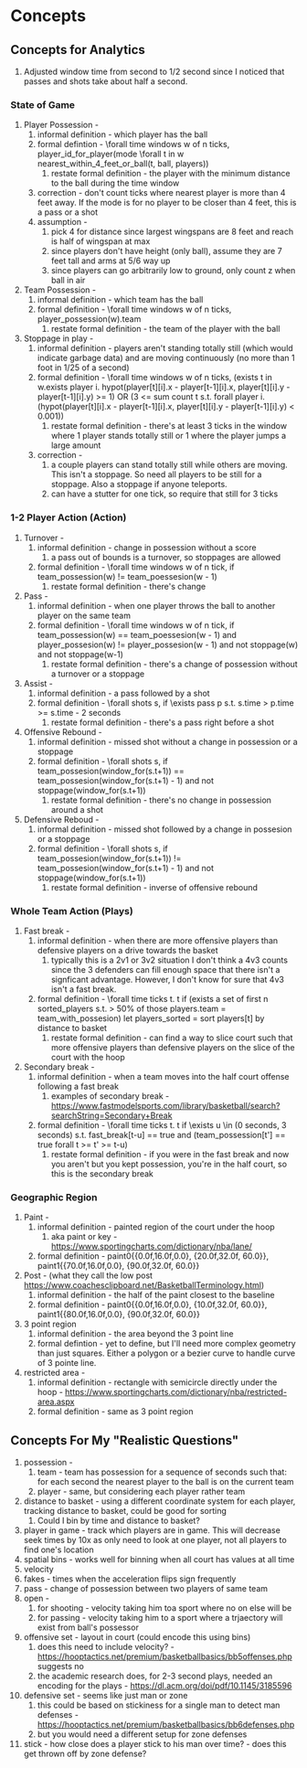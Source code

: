 # Concepts
## Concepts for Analytics
1. Adjusted window time from second to 1/2 second since I noticed that passes and shots take about half a second.

### State of Game
1. Player Possession -
    1. informal definition - which player has the ball
    2. formal defintion - \forall time windows w of n ticks, player_id_for_player(mode \forall t in w nearest_within_4_feet_or_ball(t, ball, players))
        1. restate formal definition - the player with the minimum distance to the ball during the time window
    3. correction - don't count ticks where nearest player is more than 4 feet away. If the mode is for no player to be closer than 4 feet, this is a pass or a shot
    4. assumption - 
        1. pick 4 for distance since largest wingspans are 8 feet and reach is half of wingspan at max 
        2. since players don't have height (only ball), assume they are 7 feet tall and arms at 5/6 way up
        3. since players can go arbitrarily low to ground, only count z when ball in air 
1. Team Possession -
    1. informal definition - which team has the ball
    2. formal definition - \forall time windows w of n ticks, player_possession(w).team
        1. restate formal definition - the team of the player with the ball
1. Stoppage in play -
    1. informal definition - players aren't standing totally still (which would indicate garbage data) and are moving continuously (no more than 1 foot in 1/25 of a second)
    2. formal definition - \forall time windows w of n ticks, 
            (exists t in w.exists player i. hypot(player[t][i].x - player[t-1][i].x, player[t][i].y - player[t-1][i].y) >= 1)
            OR
            (3 <= sum count t s.t. forall player i. (hypot(player[t][i].x - player[t-1][i].x, player[t][i].y - player[t-1][i].y) < 0.001))
        1. restate formal definition - there's at least 3 ticks in the window where 1 player stands totally still or 1 where the player jumps a large amount
    3. correction - 
        1. a couple players can stand totally still while others are moving. This isn't a stoppage.
           So need all players to be still for a stoppage. Also a stoppage if anyone teleports.
        2. can have a stutter for one tick, so require that still for 3 ticks

### 1-2 Player Action (Action)
1. Turnover -
    1. informal definition - change in possession without a score
        1. a pass out of bounds is a turnover, so stoppages are allowed
    2. formal definition - \forall time windows w of n tick, if team_possession(w) != team_poessesion(w - 1)
        1. restate formal definition - there's change
1. Pass -
    1. informal definition - when one player throws the ball to another player on the same team
    2. formal definition - \forall time windows w of n tick, if team_possession(w) == team_poessesion(w - 1) and player_possesion(w) != player_possesion(w - 1)
       and not stoppage(w) and not stoppage(w-1)
        1. restate formal definition - there's a change of possession without a turnover or a stoppage
1. Assist -
    1. informal definition - a pass followed by a shot
    2. formal definition - \forall shots s, if \exists pass p s.t. s.time > p.time >= s.time - 2 seconds
        1. restate formal definition - there's a pass right before a shot
1. Offensive Rebound -
    1. informal definition - missed shot without a change in possession or a stoppage
    2. formal definition - \forall shots s, if team_possesion(window_for(s.t+1)) == team_possesion(window_for(s.t+1) - 1) and not stoppage(window_for(s.t+1))
        1. restate formal definition - there's no change in possession around a shot
1. Defensive Reboud -
    1. informal definition - missed shot followed by a change in possesion or a stoppage
    2. formal definition - \forall shots s, if team_possesion(window_for(s.t+1)) != team_possesion(window_for(s.t+1) - 1) and not stoppage(window_for(s.t+1))
        1. restate formal definition - inverse of offensive rebound

### Whole Team Action (Plays)
1. Fast break -
    1. informal definition - when there are more offensive players than defensive players on a drive towards the basket
        1. typically this is a 2v1 or 3v2 situation
           I don't think a 4v3 counts since the 3 defenders can fill enough space that there isn't a signficant advantage.
           However, I don't know for sure that 4v3 isn't a fast break.
    2. formal definition - \forall time ticks t. t if (exists a set of first n sorted_players s.t. > 50% of those players.team = team_with_possesion)
       let players_sorted = sort players[t] by distance to basket
        1. restate formal definition - can find a way to slice court such that more offensive players than defensive players on the slice of the court with the hoop
1. Secondary break -
    1. informal definition - when a team moves into the half court offense following a fast break
        1. examples of secondary break - https://www.fastmodelsports.com/library/basketball/search?searchString=Secondary+Break
    2. formal definition - \forall time ticks t. t if \exists u \in (0 seconds, 3 seconds) s.t. fast_break[t-u] == true and (team_possession[t'] == true forall t >= t' >= t-u)
        1. restate formal definition - if you were in the fast break and now you aren't but you kept possession, you're in the half court, so this is the secondary break

### Geographic Region
1. Paint -
    1. informal definition - painted region of the court under the hoop
        1. aka paint or key - https://www.sportingcharts.com/dictionary/nba/lane/
    2. formal definition - paint0{{0.0f,16.0f,0.0}, {20.0f,32.0f, 60.0}}, paint1{{70.0f,16.0f,0.0}, {90.0f,32.0f, 60.0}}
1. Post - (what they call the low post https://www.coachesclipboard.net/BasketballTerminology.html)
    1. informal definition - the half of the paint closest to the baseline
    2. formal definition -  paint0{{0.0f,16.0f,0.0}, {10.0f,32.0f, 60.0}}, paint1{{80.0f,16.0f,0.0}, {90.0f,32.0f, 60.0}}
1. 3 point region
    1. informal definition - the area beyond the 3 point line
    2. formal defintion - yet to define, but I'll need more complex geometry than just squares. Either a polygon or a bezier curve to handle curve of 3 pointe line.
2. restricted area -
    1. informal definition - rectangle with semicircle directly under the hoop - https://www.sportingcharts.com/dictionary/nba/restricted-area.aspx
    2. formal definition - same as 3 point region


## Concepts For My "Realistic Questions"
1. possession -
    1. team - team has possession for a sequence of seconds such that: for each second the nearest player to the ball is on the current team
    2. player - same, but considering each player rather team
2. distance to basket - using a different coordinate system for each player, tracking distance to basket, could be good for sorting
    1. Could I bin by time and distance to basket?
3. player in game - track which players are in game. This will decrease seek times by 10x as only need to look at one player, not all players to find one's location
4. spatial bins - works well for binning when all court has values at all time
5. velocity
6. fakes - times when the acceleration flips sign frequently
7. pass - change of possession between two players of same team
8. open -
    1. for shooting - velocity taking him toa  sport where no on else will be
    2. for passing - velocity taking him to a sport where a trjaectory will exist from ball's possessor
9. offensive set - layout in court (could encode this using bins)
    1. does this need to include velocity? - https://hooptactics.net/premium/basketballbasics/bb5offenses.php suggests no
    2. the academic research does, for 2-3 second plays, needed an encoding for the plays - https://dl.acm.org/doi/pdf/10.1145/3185596
10. defensive set - seems like just man or zone
    1. this could be based on stickiness for a single man to detect man defenses - https://hooptactics.net/premium/basketballbasics/bb6defenses.php
    2. but you would need a different setup for zone defenses
11. stick - how close does a player stick to his man over time? - does this get thrown off by zone defense?
